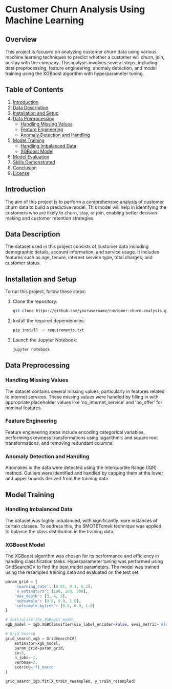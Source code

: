 # Customer Churn Analysis Using Machine Learning

## Overview

This project is focused on analyzing customer churn data using various machine learning techniques to predict whether a customer will churn, join, or stay with the company. The analysis involves several steps, including data preprocessing, feature engineering, anomaly detection, and model training using the XGBoost algorithm with hyperparameter tuning.

## Table of Contents

1. [Introduction](#introduction)
2. [Data Description](#data-description)
3. [Installation and Setup](#installation-and-setup)
4. [Data Preprocessing](#data-preprocessing)
    - [Handling Missing Values](#handling-missing-values)
    - [Feature Engineering](#feature-engineering)
    - [Anomaly Detection and Handling](#anomaly-detection-and-handling)
5. [Model Training](#model-training)
    - [Handling Imbalanced Data](#handling-imbalanced-data)
    - [XGBoost Model](#xgboost-model)
6. [Model Evaluation](#model-evaluation)
7. [Skills Demonstrated](#skills-demonstrated)
8. [Conclusion](#conclusion)
9. [License](#license)

## Introduction

The aim of this project is to perform a comprehensive analysis of customer churn data to build a predictive model. This model will help in identifying the customers who are likely to churn, stay, or join, enabling better decision-making and customer retention strategies.

## Data Description

The dataset used in this project consists of customer data including demographic details, account information, and service usage. It includes features such as age, tenure, internet service type, total charges, and customer status.

## Installation and Setup

To run this project, follow these steps:

1. Clone the repository:
    ```bash
    git clone https://github.com/yourusername/customer-churn-analysis.git
    ```
2. Install the required dependencies:
    ```bash
    pip install -r requirements.txt
    ```

3. Launch the Jupyter Notebook:
    ```bash
    jupyter notebook
    ```

## Data Preprocessing

### Handling Missing Values

The dataset contains several missing values, particularly in features related to internet services. These missing values were handled by filling in with appropriate placeholder values like 'no_internet_service' and 'no_offer' for nominal features.

### Feature Engineering

Feature engineering steps include encoding categorical variables, performing skewness transformations using logarithmic and square root transformations, and removing redundant columns. 

### Anomaly Detection and Handling

Anomalies in the data were detected using the Interquartile Range (IQR) method. Outliers were identified and handled by capping them at the lower and upper bounds derived from the training data.

## Model Training

### Handling Imbalanced Data

The dataset was highly imbalanced, with significantly more instances of certain classes. To address this, the SMOTETomek technique was applied to balance the class distribution in the training data.

### XGBoost Model

The XGBoost algorithm was chosen for its performance and efficiency in handling classification tasks. Hyperparameter tuning was performed using GridSearchCV to find the best model parameters. The model was trained using the resampled training data and evaluated on the test set.

```python
param_grid = {
    'learning_rate': [0.01, 0.1, 0.2],
    'n_estimators': [100, 200, 300],
    'max_depth': [3, 4, 5],
    'subsample': [0.8, 0.9, 1.0],
    'colsample_bytree': [0.8, 0.9, 1.0]
}

# Initialize the XGBoost model
xgb_model = xgb.XGBClassifier(use_label_encoder=False, eval_metric='mlogloss')

# Grid Search
grid_search_xgb = GridSearchCV(
    estimator=xgb_model,
    param_grid=param_grid,
    cv=5,
    n_jobs=-1,
    verbose=2,
    scoring='f1_macro'
)

grid_search_xgb.fit(X_train_resampled, y_train_resampled)
